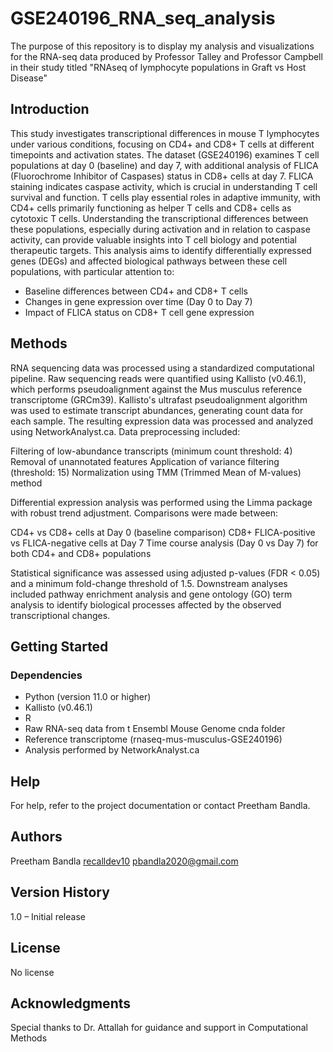 # GSE240196_RNA_seq_analysis

The purpose of this repository is to display my analysis and visualizations for the RNA-seq data produced by Professor Talley and Professor Campbell in their study titled "RNAseq of lymphocyte populations in Graft vs Host Disease"

## Introduction

This study investigates transcriptional differences in mouse T lymphocytes under various conditions, focusing on CD4+ and CD8+ T cells at different timepoints and activation states. The dataset (GSE240196) examines T cell populations at day 0 (baseline) and day 7, with additional analysis of FLICA (Fluorochrome Inhibitor of Caspases) status in CD8+ cells at day 7. FLICA staining indicates caspase activity, which is crucial in understanding T cell survival and function.
T cells play essential roles in adaptive immunity, with CD4+ cells primarily functioning as helper T cells and CD8+ cells as cytotoxic T cells. Understanding the transcriptional differences between these populations, especially during activation and in relation to caspase activity, can provide valuable insights into T cell biology and potential therapeutic targets. This analysis aims to identify differentially expressed genes (DEGs) and affected biological pathways between these cell populations, with particular attention to:

- Baseline differences between CD4+ and CD8+ T cells
- Changes in gene expression over time (Day 0 to Day 7)
- Impact of FLICA status on CD8+ T cell gene expression

## Methods

RNA sequencing data was processed using a standardized computational pipeline. Raw sequencing reads were quantified using Kallisto (v0.46.1), which performs pseudoalignment against the Mus musculus reference transcriptome (GRCm39). Kallisto's ultrafast pseudoalignment algorithm was used to estimate transcript abundances, generating count data for each sample.
The resulting expression data was processed and analyzed using NetworkAnalyst.ca. Data preprocessing included:

Filtering of low-abundance transcripts (minimum count threshold: 4)
Removal of unannotated features
Application of variance filtering (threshold: 15)
Normalization using TMM (Trimmed Mean of M-values) method

Differential expression analysis was performed using the Limma package with robust trend adjustment. Comparisons were made between:

CD4+ vs CD8+ cells at Day 0 (baseline comparison)
CD8+ FLICA-positive vs FLICA-negative cells at Day 7
Time course analysis (Day 0 vs Day 7) for both CD4+ and CD8+ populations

Statistical significance was assessed using adjusted p-values (FDR < 0.05) and a minimum fold-change threshold of 1.5. Downstream analyses included pathway enrichment analysis and gene ontology (GO) term analysis to identify biological processes affected by the observed transcriptional changes.

## Getting Started

### Dependencies

* Python (version 11.0 or higher)
* Kallisto (v0.46.1)
* R
* Raw RNA-seq data from t Ensembl Mouse Genome cnda folder
* Reference transcriptome (rnaseq-mus-musculus-GSE240196)
* Analysis performed by NetworkAnalyst.ca

## Help

For help, refer to the project documentation or contact Preetham Bandla.

## Authors

Preetham Bandla
[recalldev10](https://github.com/recalldev10)
pbandla2020@gmail.com

## Version History

1.0 – Initial release 

## License

No license

## Acknowledgments

Special thanks to Dr. Attallah for guidance and support in Computational Methods
